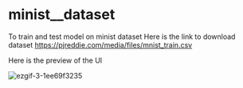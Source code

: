 # minist__dataset
To train and test model on minist dataset 
Here is the link to download dataset
https://pjreddie.com/media/files/mnist_train.csv


Here is the preview of the UI


![ezgif-3-1ee69f3235](https://github.com/Kushalsathe123/minist__dataset/assets/92160019/6f83b761-146e-4db5-a61e-8cbdca93b17b)

